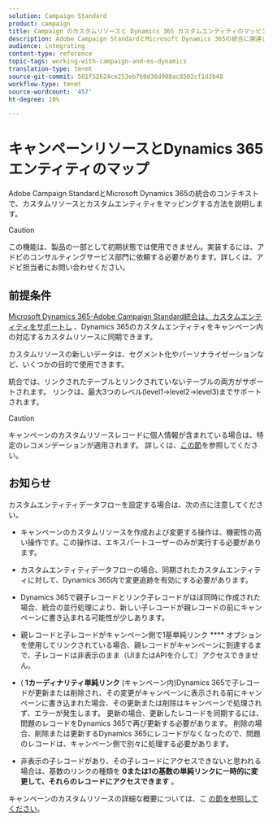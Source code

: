 ```yaml
---
solution: Campaign Standard
product: campaign
title: Campaign のカスタムリソースと Dynamics 365 カスタムエンティティのマッピング
description: Adobe Campaign StandardとMicrosoft Dynamics 365の統合に関連して、リソースとエンティティをマッピングする方法を説明します。
audience: integrating
content-type: reference
topic-tags: working-with-campaign-and-ms-dynamics
translation-type: tm+mt
source-git-commit: 501f52624ce253eb7b0d36d908ac8502cf1d3b48
workflow-type: tm+mt
source-wordcount: '457'
ht-degree: 10%

---
```



# キャンペーンリソースとDynamics 365エンティティのマップ

Adobe Campaign StandardとMicrosoft Dynamics 365の統合のコンテキストで、カスタムリソースとカスタムエンティティをマッピングする方法を説明します。

>[!CAUTION]
>
>この機能は、製品の一部として初期状態では使用できません。実装するには、アドビのコンサルティングサービス部門に依頼する必要があります。詳しくは、アドビ担当者にお問い合わせください。

## 前提条件

[Microsoft Dynamics 365-Adobe Campaign Standard統合は、カスタムエンティティをサポートし](../../integrating/using/working-with-campaign-standard-and-microsoft-dynamics-365.md) 、Dynamics 365のカスタムエンティティをキャンペーン内の対応するカスタムリソースに同期できます。

カスタムリソースの新しいデータは、セグメント化やパーソナライゼーションなど、いくつかの目的で使用できます。

統合では、リンクされたテーブルとリンクされていないテーブルの両方がサポートされます。 リンクは、最大3つのレベル(level1->level2->level3)までサポートされます。

>[!CAUTION]
>
>キャンペーンのカスタムリソースレコードに個人情報が含まれている場合は、特定のレコメンデーションが適用されます。 詳しくは、[この節](../../integrating/using/notices-and-recommendations-for-acs-and-ms-dynamics.md#privacy-linked-resources)を参照してください。

## お知らせ

カスタムエンティティデータフローを設定する場合は、次の点に注意してください。

* キャンペーンのカスタムリソースを作成および変更する操作は、機密性の高い操作です。この操作は、エキスパートユーザーのみが実行する必要があります。
* カスタムエンティティデータフローの場合、同期されたカスタムエンティティに対して、Dynamics 365内で変更追跡を有効にする必要があります。
* Dynamics 365で親子レコードとリンク子レコードがほぼ同時に作成された場合、統合の並行処理により、新しい子レコードが親レコードの前にキャンペーンに書き込まれる可能性が少しあります。

* 親レコードと子レコードがキャンペーン側で1基単純リンク **** オプションを使用してリンクされている場合、親レコードがキャンペーンに到達するまで、子レコードは非表示のまま（UIまたはAPIを介して）アクセスできません。

* ( **1カーディナリティ単純リンク** (キャンペーン内)Dynamics 365で子レコードが更新または削除され、その変更がキャンペーンに表示される前にキャンペーンに書き込まれた場合、その更新または削除はキャンペーンで処理されず、エラーが発生します。 更新の場合、更新したレコードを同期するには、問題のレコードをDynamics 365で再び更新する必要があります。 削除の場合、削除または更新するDynamics 365にレコードがなくなったので、問題のレコードは、キャンペーン側で別々に処理する必要があります。

* 非表示の子レコードがあり、その子レコードにアクセスできないと思われる場合は、基数のリンクの種類を **0または1の基数の単純リンクに一時的に変更して、それらのレコードにアクセスできます** 。

キャンペーンのカスタムリソースの詳細な概要については、こ [の節を参照してください](../../developing/using/key-steps-to-add-a-resource.md)。
